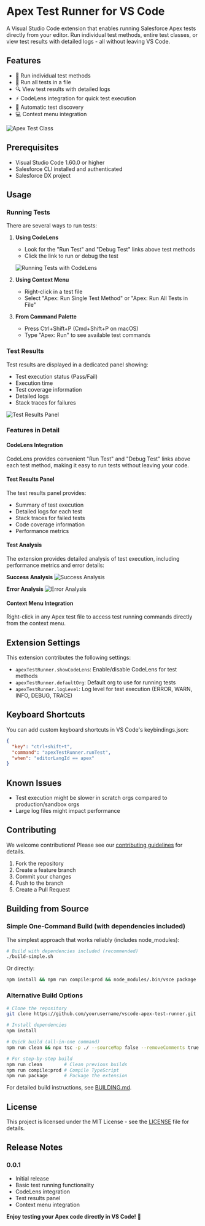 # Apex Test Runner for VS Code

A Visual Studio Code extension that enables running Salesforce Apex tests directly from your editor. Run individual test methods, entire test classes, or view test results with detailed logs - all without leaving VS Code.

## Features

- 🎯 Run individual test methods
- 📁 Run all tests in a file
- 🔍 View test results with detailed logs
- ⚡ CodeLens integration for quick test execution
- 🔄 Automatic test discovery
- 💻 Context menu integration

![Apex Test Class](https://github.com/leshchukandrej/vscode-apex-test-runner/blob/main/media/class.png?raw=true)

## Prerequisites

- Visual Studio Code 1.60.0 or higher
- Salesforce CLI installed and authenticated
- Salesforce DX project

## Usage

### Running Tests

There are several ways to run tests:

1. **Using CodeLens**
   - Look for the "Run Test" and "Debug Test" links above test methods
   - Click the link to run or debug the test

   ![Running Tests with CodeLens](https://github.com/leshchukandrej/vscode-apex-test-runner/blob/main/media/running_tests.png?raw=true)

2. **Using Context Menu**
   - Right-click in a test file
   - Select "Apex: Run Single Test Method" or "Apex: Run All Tests in File"

3. **From Command Palette**
   - Press Ctrl+Shift+P (Cmd+Shift+P on macOS)
   - Type "Apex: Run" to see available test commands

### Test Results

Test results are displayed in a dedicated panel showing:
- Test execution status (Pass/Fail)
- Execution time
- Test coverage information
- Detailed logs
- Stack traces for failures

![Test Results Panel](https://github.com/leshchukandrej/vscode-apex-test-runner/blob/main/media/results.png?raw=true)

### Features in Detail

#### CodeLens Integration
CodeLens provides convenient "Run Test" and "Debug Test" links above each test method, making it easy to run tests without leaving your code.

#### Test Results Panel
The test results panel provides:
- Summary of test execution
- Detailed logs for each test
- Stack traces for failed tests
- Code coverage information
- Performance metrics

#### Test Analysis

The extension provides detailed analysis of test execution, including performance metrics and error details:

**Success Analysis**
![Success Analysis](https://github.com/leshchukandrej/vscode-apex-test-runner/blob/main/media/success_analyze.png?raw=true)

**Error Analysis**
![Error Analysis](https://github.com/leshchukandrej/vscode-apex-test-runner/blob/main/media/error_analyze.png?raw=true)

#### Context Menu Integration
Right-click in any Apex test file to access test running commands directly from the context menu.

## Extension Settings

This extension contributes the following settings:

* `apexTestRunner.showCodeLens`: Enable/disable CodeLens for test methods
* `apexTestRunner.defaultOrg`: Default org to use for running tests
* `apexTestRunner.logLevel`: Log level for test execution (ERROR, WARN, INFO, DEBUG, TRACE)

## Keyboard Shortcuts

You can add custom keyboard shortcuts in VS Code's keybindings.json:

```json
{
  "key": "ctrl+shift+t",
  "command": "apexTestRunner.runTest",
  "when": "editorLangId == apex"
}
```

## Known Issues

- Test execution might be slower in scratch orgs compared to production/sandbox orgs
- Large log files might impact performance

## Contributing

We welcome contributions! Please see our [contributing guidelines](CONTRIBUTING.md) for details.

1. Fork the repository
2. Create a feature branch
3. Commit your changes
4. Push to the branch
5. Create a Pull Request

## Building from Source

### Simple One-Command Build (with dependencies included)

The simplest approach that works reliably (includes node_modules):

```bash
# Build with dependencies included (recommended)
./build-simple.sh
```

Or directly:

```bash
npm install && npm run compile:prod && node_modules/.bin/vsce package
```

### Alternative Build Options

```bash
# Clone the repository
git clone https://github.com/yourusername/vscode-apex-test-runner.git

# Install dependencies
npm install

# Quick build (all-in-one command)
npm run clean && npx tsc -p ./ --sourceMap false --removeComments true && npx vsce package --no-dependencies

# For step-by-step build
npm run clean        # Clean previous builds
npm run compile:prod # Compile TypeScript
npm run package      # Package the extension
```

For detailed build instructions, see [BUILDING.md](BUILDING.md).

## License

This project is licensed under the MIT License - see the [LICENSE](LICENSE) file for details.

## Release Notes

### 0.0.1
- Initial release
- Basic test running functionality
- CodeLens integration
- Test results panel
- Context menu integration

**Enjoy testing your Apex code directly in VS Code!** 🚀 
